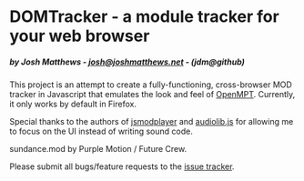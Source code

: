 # DOMTracker - a module tracker for your web browser #
##### by Josh Matthews - josh@joshmatthews.net - (jdm@github) #####

This project is an attempt to create a fully-functioning, cross-browser MOD tracker in Javascript that
emulates the look and feel of [OpenMPT](http://www.modplug.com/trackerinfo.html). Currently, it only works by default in Firefox.

Special thanks to the authors of [jsmodplayer](https://github.com/sneilan/jsmodplayer) and
[audiolib.js](https://github.com/jussi-kalliokoski/audiolib.js) for allowing me to focus
on the UI instead of writing sound code.

sundance.mod by Purple Motion / Future Crew.

Please submit all bugs/feature requests to the [issue tracker](https://github.com/jdm/domtracker/issues).
